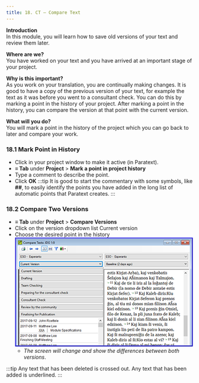 ```yaml
---
title: 18. CT – Compare Text
---
```

**Introduction**  
In this module, you will learn how to save old versions of your text and review them later.

**Where are we?**  
You have worked on your text and you have arrived at an important stage of your project.

**Why is this important?**  
As you work on your translation, you are continually making changes. It is good to have a copy of the previous version of your text, for example the text as it was before you went to a consultant check. You can do this by marking a point in the history of your project. After marking a point in the history, you can compare the version at that point with the current version.

**What will you do?**  
You will mark a point in the history of the project which you can go back to later and compare your work.

### 18.1 Mark Point in History
-   Click in your project window to make it active (in Paratext).
-  **≡ Tab** under **Project** \> **Mark a point in project history**
-   Type a comment to describe the point.
-   Click **OK**
:::tip
It is good to start the commentary with some symbols, like **\#\#**, to easily identify the points you have added in the long list of automatic points that Paratext creates.
:::
### 18.2 Compare Two Versions
-  **≡ Tab** under **Project** \> **Compare Versions**
-   Click on the version dropdown list Current version
-   Choose the desired point in the history  
    ![](../media/634b5473bc9651f5af171447b58017ce.png)
    - *The screen will change and show the differences between both versions*.

:::tip
Any text that has been deleted is crossed out. Any text that has been added is underlined.
:::
